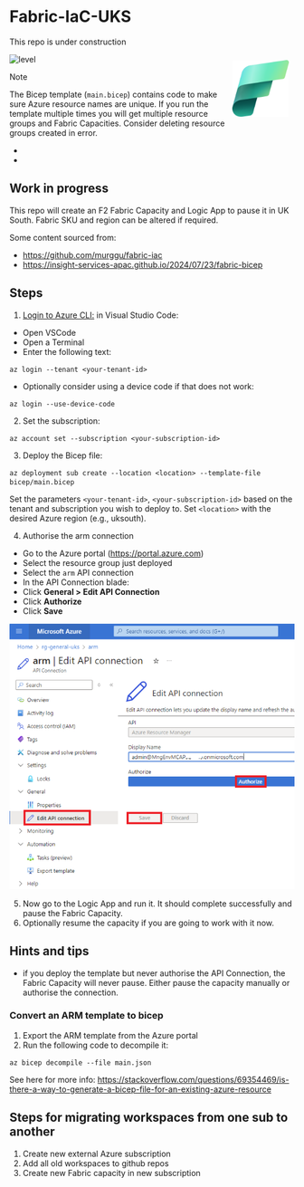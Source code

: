 # Fabric-IaC-UKS
This repo is under construction

<img src="images/Fabric_256.svg" alt="Fabric Image" style="margin: 10px;" width="100" align="right"/>

![level](https://img.shields.io/badge/Microsoft%20Fabric-IaC-green)

> [!NOTE]
> The Bicep template (`main.bicep`) contains code to make sure Azure resource names are unique.  If you run the template multiple times you will get multiple resource groups and Fabric Capacities.  Consider deleting resource groups created in error.

-
-

## Work in progress

This repo will create an F2 Fabric Capacity and Logic App to pause it in UK South.  Fabric SKU and region can be altered if required.

Some content sourced from:  
- https://github.com/murggu/fabric-iac
- https://insight-services-apac.github.io/2024/07/23/fabric-bicep

## Steps

1. [Login to Azure CLI:](Login%20to%20Azure%20CLI.md) in Visual Studio Code:
- Open VSCode
- Open a Terminal
- Enter the following text:

```
az login --tenant <your-tenant-id>
```

- Optionally consider using a device code if that does not work:
```
az login --use-device-code
```


2. Set the subscription:

```
az account set --subscription <your-subscription-id>
```


3. Deploy the Bicep file:

```
az deployment sub create --location <location> --template-file bicep/main.bicep
```

Set the parameters `<your-tenant-id>`, `<your-subscription-id>` based on the tenant and subscription you wish to deploy to.  Set `<location>` with the desired Azure region (e.g., uksouth).


4. Authorise the arm connection
- Go to the Azure portal (https://portal.azure.com)
- Select the resource group just deployed
- Select the `arm` API connection
- In the API Connection blade:
- Click **General > Edit API Connection**
- Click **Authorize**
- Click **Save**

![image](images/authoriseapi.png)

5. Now go to the Logic App and run it.  It should complete successfully and pause the Fabric Capacity.
6. Optionally resume the capacity if you are going to work with it now.

## Hints and tips

- if you deploy the template but never authorise the API Connection, the Fabric Capacity will never pause.  Either pause the capacity manually or authorise the connection.

### Convert an ARM template to bicep

1. Export the ARM template from the Azure portal
2. Run the following code to decompile it:

```
az bicep decompile --file main.json
```

See here for more info: https://stackoverflow.com/questions/69354469/is-there-a-way-to-generate-a-bicep-file-for-an-existing-azure-resource



## Steps for migrating workspaces from one sub to another
1. Create new external Azure subscription
2. Add all old workspaces to github repos
3. Create new Fabric capacity in new subscription
